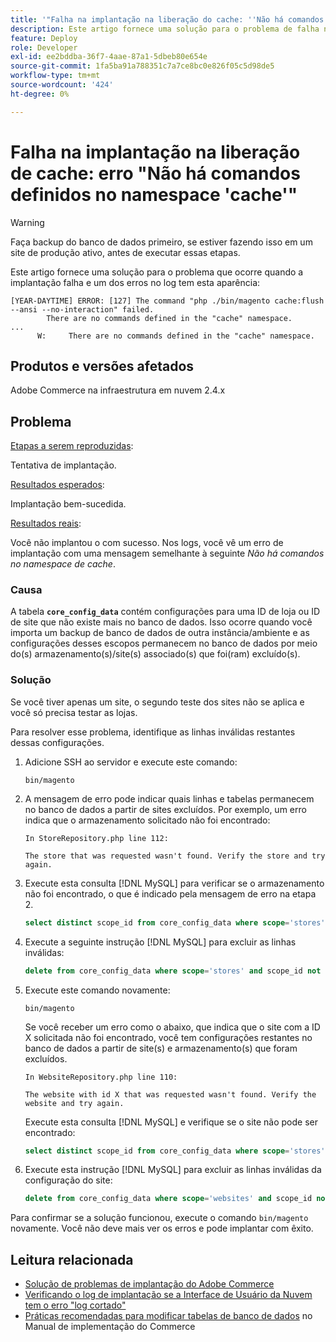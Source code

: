 ```yaml
---
title: '"Falha na implantação na liberação do cache: ''Não há comandos definidos no erro ''cache'' namespace'''
description: Este artigo fornece uma solução para o problema de falha na implantação com o seguinte erro **Não há comandos definidos no namespace do cache**.
feature: Deploy
role: Developer
exl-id: ee2bddba-36f7-4aae-87a1-5dbeb80e654e
source-git-commit: 1fa5ba91a788351c7a7ce8bc0e826f05c5d98de5
workflow-type: tm+mt
source-wordcount: '424'
ht-degree: 0%

---
```



# Falha na implantação na liberação de cache: erro &quot;Não há comandos definidos no namespace &#39;cache&#39;&quot;

>[!WARNING]
>
>Faça backup do banco de dados primeiro, se estiver fazendo isso em um site de produção ativo, antes de executar essas etapas.

Este artigo fornece uma solução para o problema que ocorre quando a implantação falha e um dos erros no log tem esta aparência:

```
[YEAR-DAYTIME] ERROR: [127] The command "php ./bin/magento cache:flush --ansi --no-interaction" failed.
        There are no commands defined in the "cache" namespace.
...
      W:     There are no commands defined in the "cache" namespace.
```

## Produtos e versões afetados

Adobe Commerce na infraestrutura em nuvem 2.4.x

## Problema

<u>Etapas a serem reproduzidas</u>:

Tentativa de implantação.

<u>Resultados esperados</u>:

Implantação bem-sucedida.

<u>Resultados reais</u>:

Você não implantou o com sucesso. Nos logs, você vê um erro de implantação com uma mensagem semelhante à seguinte *Não há comandos no namespace de cache*.

### Causa

A tabela **`core_config_data`** contém configurações para uma ID de loja ou ID de site que não existe mais no banco de dados. Isso ocorre quando você importa um backup de banco de dados de outra instância/ambiente e as configurações desses escopos permanecem no banco de dados por meio do(s) armazenamento(s)/site(s) associado(s) que foi(ram) excluído(s).

### Solução

Se você tiver apenas um site, o segundo teste dos sites não se aplica e você só precisa testar as lojas.

Para resolver esse problema, identifique as linhas inválidas restantes dessas configurações.

1. Adicione SSH ao servidor e execute este comando:

   `bin/magento`

1. A mensagem de erro pode indicar quais linhas e tabelas permanecem no banco de dados a partir de sites excluídos. Por exemplo, um erro indica que o armazenamento solicitado não foi encontrado:

   ```...
   In StoreRepository.php line 112:
   
   The store that was requested wasn't found. Verify the store and try again.
   ```

1. Execute esta consulta [!DNL MySQL] para verificar se o armazenamento não foi encontrado, o que é indicado pela mensagem de erro na etapa 2.

   ```sql
   select distinct scope_id from core_config_data where scope='stores' and scope_id not in (select store_id from store);
   ```

1. Execute a seguinte instrução [!DNL MySQL] para excluir as linhas inválidas:

   ```sql
   delete from core_config_data where scope='stores' and scope_id not in (select store_id from store);
   ```

1. Execute este comando novamente:

   `bin/magento`

   Se você receber um erro como o abaixo, que indica que o site com a ID X solicitada não foi encontrado, você tem configurações restantes        no banco de dados a partir de site(s) e armazenamento(s) que foram excluídos.

   ```
   In WebsiteRepository.php line 110:
   
   The website with id X that was requested wasn't found. Verify the website and try again.
   ```

   Execute esta consulta [!DNL MySQL] e verifique se o site não pode ser encontrado:

   ```sql
   select distinct scope_id from core_config_data where scope='stores' and scope_id not in (select store_id from store);
   ```

1. Execute esta instrução [!DNL MySQL] para excluir as linhas inválidas da configuração do site:

   ```sql
   delete from core_config_data where scope='websites' and scope_id not in (select website_id from store_website);
   ```

Para confirmar se a solução funcionou, execute o comando `bin/magento` novamente. Você não deve mais ver os erros e pode implantar com êxito.

## Leitura relacionada

* [Solução de problemas de implantação do Adobe Commerce](https://experienceleague.adobe.com/en/docs/commerce-knowledge-base/kb/troubleshooting/deployment/magento-deployment-troubleshooter)
* [Verificando o log de implantação se a Interface de Usuário da Nuvem tem o erro &quot;log cortado&quot;](https://experienceleague.adobe.com/en/docs/commerce-knowledge-base/kb/troubleshooting/miscellaneous/checking-deployment-log-if-the-cloud-ui-shows-log-snipped-error)
* [Práticas recomendadas para modificar tabelas de banco de dados](https://experienceleague.adobe.com/en/docs/commerce-operations/implementation-playbook/best-practices/development/modifying-core-and-third-party-tables#why-adobe-recommends-avoiding-modifications) no Manual de implementação do Commerce
